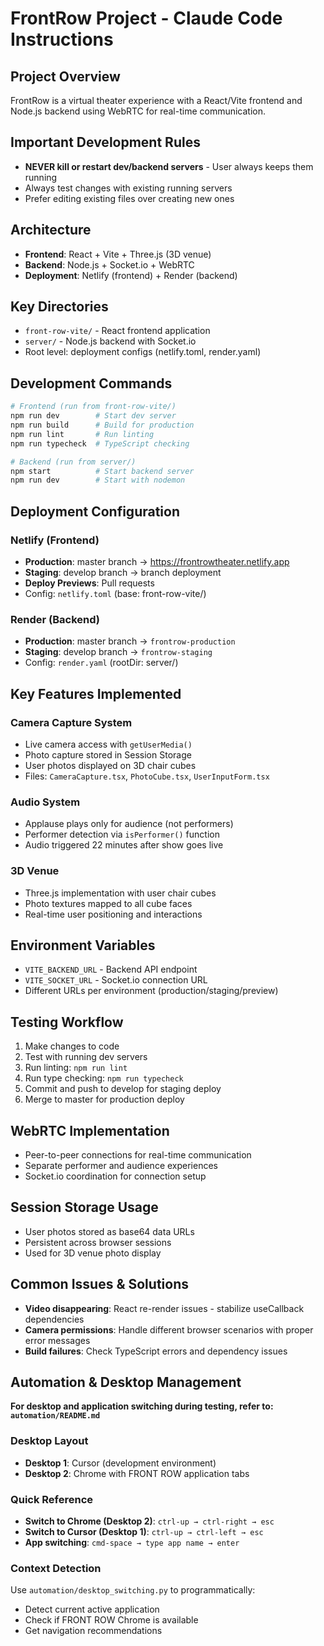 # FrontRow Project - Claude Code Instructions

## Project Overview
FrontRow is a virtual theater experience with a React/Vite frontend and Node.js backend using WebRTC for real-time communication.

## Important Development Rules
- **NEVER kill or restart dev/backend servers** - User always keeps them running
- Always test changes with existing running servers
- Prefer editing existing files over creating new ones

## Architecture
- **Frontend**: React + Vite + Three.js (3D venue)
- **Backend**: Node.js + Socket.io + WebRTC
- **Deployment**: Netlify (frontend) + Render (backend)

## Key Directories
- `front-row-vite/` - React frontend application
- `server/` - Node.js backend with Socket.io
- Root level: deployment configs (netlify.toml, render.yaml)

## Development Commands
```bash
# Frontend (run from front-row-vite/)
npm run dev        # Start dev server
npm run build      # Build for production
npm run lint       # Run linting
npm run typecheck  # TypeScript checking

# Backend (run from server/)
npm start          # Start backend server
npm run dev        # Start with nodemon
```

## Deployment Configuration

### Netlify (Frontend)
- **Production**: master branch → https://frontrowtheater.netlify.app
- **Staging**: develop branch → branch deployment
- **Deploy Previews**: Pull requests
- Config: `netlify.toml` (base: front-row-vite/)

### Render (Backend) 
- **Production**: master branch → `frontrow-production`
- **Staging**: develop branch → `frontrow-staging`
- Config: `render.yaml` (rootDir: server/)

## Key Features Implemented

### Camera Capture System
- Live camera access with `getUserMedia()`
- Photo capture stored in Session Storage
- User photos displayed on 3D chair cubes
- Files: `CameraCapture.tsx`, `PhotoCube.tsx`, `UserInputForm.tsx`

### Audio System
- Applause plays only for audience (not performers)
- Performer detection via `isPerformer()` function
- Audio triggered 22 minutes after show goes live

### 3D Venue
- Three.js implementation with user chair cubes
- Photo textures mapped to all cube faces
- Real-time user positioning and interactions

## Environment Variables
- `VITE_BACKEND_URL` - Backend API endpoint
- `VITE_SOCKET_URL` - Socket.io connection URL
- Different URLs per environment (production/staging/preview)

## Testing Workflow
1. Make changes to code
2. Test with running dev servers
3. Run linting: `npm run lint`
4. Run type checking: `npm run typecheck`
5. Commit and push to develop for staging deploy
6. Merge to master for production deploy

## WebRTC Implementation
- Peer-to-peer connections for real-time communication
- Separate performer and audience experiences
- Socket.io coordination for connection setup

## Session Storage Usage
- User photos stored as base64 data URLs
- Persistent across browser sessions
- Used for 3D venue photo display

## Common Issues & Solutions
- **Video disappearing**: React re-render issues - stabilize useCallback dependencies
- **Camera permissions**: Handle different browser scenarios with proper error messages
- **Build failures**: Check TypeScript errors and dependency issues

## Automation & Desktop Management

**For desktop and application switching during testing, refer to: `automation/README.md`**

### Desktop Layout
- **Desktop 1**: Cursor (development environment) 
- **Desktop 2**: Chrome with FRONT ROW application tabs

### Quick Reference
- **Switch to Chrome (Desktop 2)**: `ctrl-up → ctrl-right → esc`
- **Switch to Cursor (Desktop 1)**: `ctrl-up → ctrl-left → esc` 
- **App switching**: `cmd-space → type app name → enter`

### Context Detection
Use `automation/desktop_switching.py` to programmatically:
- Detect current active application
- Check if FRONT ROW Chrome is available
- Get navigation recommendations
